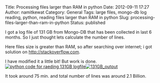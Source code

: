 Title: Processing files larger than RAM in python
Date: 2012-09-11 17:27
Author: namitkewat
Category: General
Tags: large files, mongo-db log reading, python, reading files larger than RAM in python
Slug: processing-files-larger-than-ram-in-python
Status: published

I got a log file of 131 GB from Mongo-DB that has been collected in last
6 months. So I just thought lets calculate the number of lines.

Here files size is greater than RAM, so after searching over internet; i
got solution on http://stackoverflow.com.

I have modified it a little bit! But work is
done.[![](http://namitkewat.files.wordpress.com/2012/09/131gb_logfile_code.jpg "python code for raeding 131GB logfile")](http://namitkewat.files.wordpress.com/2012/09/131gb_logfile_code.jpg)[![](http://namitkewat.files.wordpress.com/2012/09/131gb_output.jpg "131GB_output")](http://namitkewat.files.wordpress.com/2012/09/131gb_output.jpg)

It took around 75 min. and total number of lines was around 2.1 Billion.
